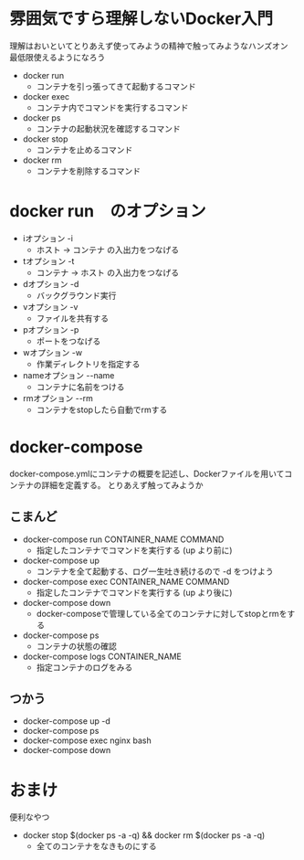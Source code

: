 # 雰囲気ですら理解しないDocker入門

理解はおいといてとりあえず使ってみようの精神で触ってみようなハンズオン
最低限使えるようになろう

- docker run 
    - コンテナを引っ張ってきて起動するコマンド
- docker exec
    - コンテナ内でコマンドを実行するコマンド
- docker ps
    - コンテナの起動状況を確認するコマンド
- docker stop
    - コンテナを止めるコマンド
- docker rm
    - コンテナを削除するコマンド

# docker run　のオプション
- iオプション -i
    - ホスト -> コンテナ の入出力をつなげる
- tオプション -t
    - コンテナ -> ホスト の入出力をつなげる
- dオプション -d
    - バックグラウンド実行
- vオプション -v
    - ファイルを共有する
- pオプション -p
    - ポートをつなげる
- wオプション -w
    - 作業ディレクトリを指定する
- nameオプション --name
    - コンテナに名前をつける
- rmオプション --rm
    - コンテナをstopしたら自動でrmする

# docker-compose
docker-compose.ymlにコンテナの概要を記述し、Dockerファイルを用いてコンテナの詳細を定義する。
とりあえず触ってみようか

## こまんど

- docker-compose run CONTAINER_NAME COMMAND
    - 指定したコンテナでコマンドを実行する (up より前に)
- docker-compose up
    - コンテナを全て起動する、ログ一生吐き続けるので -d をつけよう
- docker-compose exec CONTAINER_NAME COMMAND
    - 指定したコンテナでコマンドを実行する (up より後に)
- docker-compose down
    - docker-composeで管理している全てのコンテナに対してstopとrmをする
- docker-compose ps 
    - コンテナの状態の確認
- docker-compose logs CONTAINER_NAME
    - 指定コンテナのログをみる


## つかう

- docker-compose up -d
- docker-compose ps
- docker-compose exec nginx bash
- docker-compose down

# おまけ

便利なやつ

- docker stop $(docker ps -a -q) && docker rm $(docker ps -a -q)
    - 全てのコンテナをなきものにする

